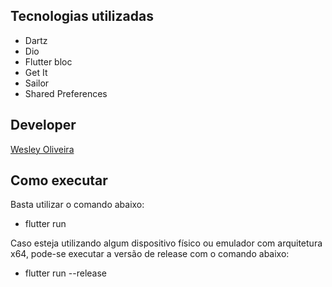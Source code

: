 ## Tecnologias utilizadas

* Dartz
* Dio
* Flutter bloc
* Get It
* Sailor
* Shared Preferences
## Developer

[Wesley Oliveira](https://github.com/wesleybruno)

## Como executar

Basta utilizar o comando abaixo:

* flutter run

Caso esteja utilizando algum dispositivo físico ou emulador com arquitetura x64, pode-se executar a versão de release com o comando abaixo:

* flutter run --release
